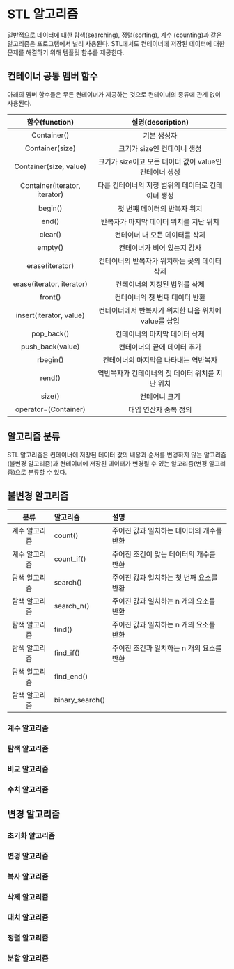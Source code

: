 # STL 알고리즘

일반적으로 데이터에 대한 탐색(searching), 정렬(sorting), 계수 (counting)과 같은 알고리즘은 프로그램에서 널리 사용된다. 
STL에서도 컨테이너에 저장된 데이터에 대한 문제를 해결하기 위해 템플릿 함수를 제공한다.  

## 컨테이너 공통 멤버 함수

아래의 멤버 함수들은 무든 컨테이너가 제공하는 것으로 컨테이너의 종류에 관계 없이 사용된다. 

|함수(function) | 설명(description) |
|:----:|:----:|
| Container() | 기본 생성자 |
| Container(size) | 크기가 size인 컨테이너 생성 |
| Container(size, value) | 크기가 size이고 모든 데이터 값이 value인 컨테이너 생성 |
| Container(iterator, iterator) | 다른 컨테이너의 지정 범위의 데이터로 컨테이너 생성 |
| begin() | 첫 번쨰 데이터의 반복자 위치 |
| end() | 반복자가 마지막 데이터 위치를 지난 위치 |
| clear() | 컨테이너 내 모든 데이터를 삭제 | 
| empty() | 컨테이너가 비어 있는지 감사 |
| erase(iterator) | 컨테이너의 반복자가 위치하는 곳의 데이터 삭제 | 
| erase(iterator, iterator) | 컨테이너의 지정된 범위를 삭제 |
| front() | 컨테이너의 첫 번째 데이터 반환 |
| insert(iterator, value) | 컨테이너에서 반복자가 위치한 다음 위치에 value를 삽입 |
| pop_back() | 컨테이너의 마지막 데이터 삭제 |
| push_back(value) | 컨테이너의 끝에 데이터 추가 |
| rbegin() | 컨테이너의 마지막을 나타내는 역반복자 |
| rend() | 역반복자가 컨테이너의 첫 데이터 위치를 지난 위치|
| size() | 컨테어니 크기 |
| operator=(Container) | 대입 연산자 중복 정의 |

## 알고리즘 분류

STL 알고리즘은 컨테이너에 저장된 데이터 값의 내용과 순서를 변경하지 않는 알고리즘(불변경 알고리즘)과 컨테이너에 저장된 데이터가 변경될 수 있는
알고리즘(변경 알고리즘)으로 분류할 수 있다. 

## 불변경 알고리즘
| 분류 | 알고리즘 | 설명 |
|:---:|:---|:---|
| 계수 알고리즘 | count() | 주어진 값과 일치하는 데이터의 개수를 반환 |
| 계수 알고리즘 | count_if() | 주어진 조건이 맞는 데이터의 개수를 반환 |
| 탐색 알고리즘 | search() | 주이진 값과 일치하는 첫 번째 요소를 반환 |
| 탐색 알고리즘 | search_n() | 주이진 값과 일치하는 n 개의 요소를 반환 |
| 탐색 알고리즘 | find() | 주이진 값과 일치하는 n 개의 요소를 반환 |
| 탐색 알고리즘 | find_if() |  주이진 조건과 일치하는 n 개의 요소를 반환 |
| 탐색 알고리즘 | find_end() | 
| 탐색 알고리즘 | binary_search() | 

### 계수 알고리즘 

### 탐색 알고리즘 

### 비교 알고리즘 

### 수치 알고리즘

## 변경 알고리즘 

### 초기화 알고리즘 

### 변경 알고리즘 

### 복사 알고리즘

### 삭제 알고리즘

### 대치 알고리즘 

### 정렬 알고리즘 

### 분할 알고리즘 



